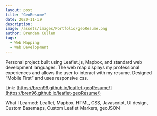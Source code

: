```yaml
---
layout: post
title: "GeoResume"
date: 2020-11-19
description:
image: /assets/images/Portfolio/geoResume.png
author: Brendan Cullen
tags:
  - Web Mapping
  - Web Development
---
```

Personal project built using Leaflet.js, Mapbox, and standard web development languages. The web map displays my professional experiences and allows the user to interact with my resume. Designed “Mobile First” and uses responsive css.

Link: [https://bren96.github.io/leaflet-geoResume/](https://bren96.github.io/leaflet-geoResume/)

What I Learned: Leaflet, Mapbox, HTML, CSS, Javascript, UI design, Custom Basemaps, Custom Leaflet Markers, geoJSON